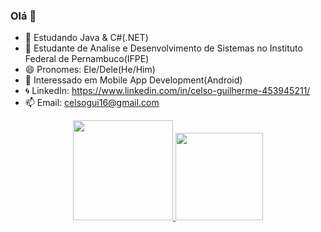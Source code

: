 ### Olá 👋
- 🌱 Estudando Java & C#(.NET)
- 🏢 Estudante de Analise e Desenvolvimento de Sistemas no Instituto Federal de Pernambuco(IFPE)
- 😄 Pronomes: Ele/Dele(He/Him)
- 👾 Interessado em Mobile App Development(Android)
- 🌀 LinkedIn: https://www.linkedin.com/in/celso-guilherme-453945211/
- 📫 Email: celsogui16@gmail.com

<div align="center">
  <a href="https://github.com/cg16">
  <img height="160em" src="https://github-readme-stats.vercel.app/api?username=cg16&show_icons=true&theme=dracula&include_all_commits=true&count_private=true"/>
  <img height="140em" src="https://github-readme-stats.vercel.app/api/top-langs/?username=cg16&layout=compact&langs_count=7&theme=dracula"/>
</div>
